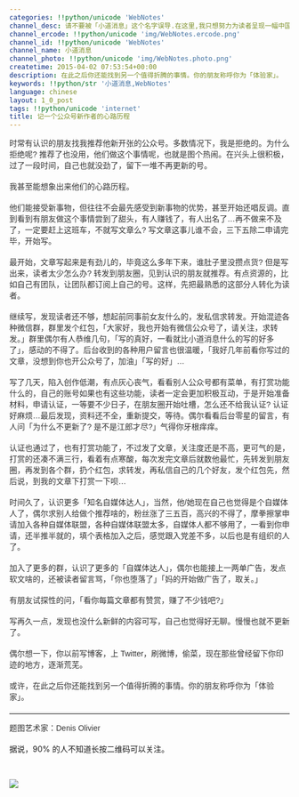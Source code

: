 ```yaml
---
categories: !!python/unicode 'WebNotes'
channel_desc: 请不要被「小道消息」这个名字误导.在这里,我只想努力为读者呈现一幅中国互联网的清明上河图.
channel_ercode: !!python/unicode 'img/WebNotes.ercode.png'
channel_id: !!python/unicode 'WebNotes'
channel_name: 小道消息
channel_photo: !!python/unicode 'img/WebNotes.photo.png'
createtime: 2015-04-02 07:53:54+00:00
description: 在此之后你还能找到另一个值得折腾的事情。你的朋友称呼你为「体验家」。
keywords: !!python/str '小道消息,WebNotes'
language: chinese
layout: 1_0_post
tags: !!python/unicode 'internet'
title: 记一个公众号新作者的心路历程
---
```

<div class="rich_media_content" id="js_content">
<p style="font-family: Avenir, sans-serif; border: 0px; margin-top: 12px; margin-bottom: 18px; padding: 0px; outline: 0px; color: rgb(51, 51, 51); white-space: normal;">
         时常有认识的朋友找我推荐他新开张的公众号。多数情况下，我是拒绝的。为什么拒绝呢? 推荐了也没用，他们做这个事情呢，也就是图个热闹。在兴头上很积极，过了一段时间，自己也就没劲了，留下一堆不再更新的号。
        </p>
<p style="font-family: Avenir, sans-serif; border: 0px; margin-top: 12px; margin-bottom: 18px; padding: 0px; outline: 0px; color: rgb(51, 51, 51); white-space: normal;">
         我甚至能想象出来他们的心路历程。
        </p>
<p style="font-family: Avenir, sans-serif; border: 0px; margin-top: 12px; margin-bottom: 18px; padding: 0px; outline: 0px; color: rgb(51, 51, 51); white-space: normal;">
         他们能接受新事物，但往往不会最先感受到新事物的优势，甚至开始还唱反调。直到看到有朋友做这个事情尝到了甜头，有人赚钱了，有人出名了…再不做来不及了，一定要赶上这班车，不就写文章么? 写文章这事儿谁不会，三下五除二申请完毕，开始写。
        </p>
<p style="font-family: Avenir, sans-serif; border: 0px; margin-top: 12px; margin-bottom: 18px; padding: 0px; outline: 0px; color: rgb(51, 51, 51); white-space: normal;">
         最开始，文章写起来是有劲儿的，毕竟这么多年下来，谁肚子里没攒点货? 但是写出来，读者太少怎么办? 转发到朋友圈，见到认识的朋友就推荐。有点资源的，比如自己有团队，让团队都订阅上自己的号。这样，先把最熟悉的这部分人转化为读者。
        </p>
<p style="font-family: Avenir, sans-serif; border: 0px; margin-top: 12px; margin-bottom: 18px; padding: 0px; outline: 0px; color: rgb(51, 51, 51); white-space: normal;">
         继续写，发现读者还不够，想起前同事前女友什么的，发私信求转发。开始混迹各种微信群，群里发个红包，「大家好，我也开始有微信公众号了，请关注，求转发。」群里偶尔有人恭维几句，「写的真好，一看就比小道消息什么的写的好多了」，感动的不得了。后台收到的各种用户留言也很温暖，「我好几年前看你写过的文章，没想到你也开公众号了，加油」「写的好」…
        </p>
<p style="font-family: Avenir, sans-serif; border: 0px; margin-top: 12px; margin-bottom: 18px; padding: 0px; outline: 0px; color: rgb(51, 51, 51); white-space: normal;">
         写了几天，陷入创作低潮，有点灰心丧气，看看别人公众号都有菜单，有打赏功能什么的，自己的账号如果也有这些功能，读者一定会更加积极互动，于是开始准备材料，申请认证，一等要不少日子，在朋友圈开始吐槽，怎么还不给我认证? 认证好麻烦…最后发现，资料还不全，重新提交，等待。偶尔看看后台零星的留言，有人问「为什么不更新了? 是不是江郎才尽?」气得你牙根痒痒。
        </p>
<p style="font-family: Avenir, sans-serif; border: 0px; margin-top: 12px; margin-bottom: 18px; padding: 0px; outline: 0px; color: rgb(51, 51, 51); white-space: normal;">
         认证也通过了，也有打赏功能了，不过发了文章，关注度还是不高，更可气的是，打赏的还凑不满三行，看着有点寒酸，每次发完文章后就数他最忙，先转发到朋友圈，再发到各个群，扔个红包，求转发，再私信自己的几个好友，发个红包先，然后说，到我的文章下打赏一下呗…
        </p>
<p style="font-family: Avenir, sans-serif; border: 0px; margin-top: 12px; margin-bottom: 18px; padding: 0px; outline: 0px; color: rgb(51, 51, 51); white-space: normal;">
         时间久了，认识更多「知名自媒体达人」，当然，他/她现在自己也觉得是个自媒体人了，偶尔求别人给做个推荐啥的，粉丝涨了三五百，高兴的不得了，摩拳擦掌申请加入各种自媒体联盟，各种自媒体联盟太多，自媒体人都不够用了，一看到你申请，还半推半就的，填个表格加入之后，感觉跟入党差不多，以后也是有组织的人了。
        </p>
<p style="font-family: Avenir, sans-serif; border: 0px; margin-top: 12px; margin-bottom: 18px; padding: 0px; outline: 0px; color: rgb(51, 51, 51); white-space: normal;">
         加入了更多的群，认识了更多的「自媒体达人」，偶尔也能接上一两单广告，发点软文啥的，还被读者留言骂，「你也堕落了」「妈的开始做广告了，取关。」
        </p>
<p style="font-family: Avenir, sans-serif; border: 0px; margin-top: 12px; margin-bottom: 18px; padding: 0px; outline: 0px; color: rgb(51, 51, 51); white-space: normal;">
         有朋友试探性的问，「看你每篇文章都有赞赏，赚了不少钱吧?」
        </p>
<p style="font-family: Avenir, sans-serif; border: 0px; margin-top: 12px; margin-bottom: 18px; padding: 0px; outline: 0px; color: rgb(51, 51, 51); white-space: normal;">
         写再久一点，发现也没什么新鲜的内容可写，自己也觉得好无聊。慢慢也就不更新了。
        </p>
<p style="font-family: Avenir, sans-serif; border: 0px; margin-top: 12px; margin-bottom: 18px; padding: 0px; outline: 0px; color: rgb(51, 51, 51); white-space: normal;">
         偶尔想一下，你以前写博客，上 Twitter，刷微博，偷菜，现在那些曾经留下你印迹的地方，逐渐荒芜。
        </p>
<p style="font-family: Avenir, sans-serif; border: 0px; margin-top: 12px; margin-bottom: 18px; padding: 0px; outline: 0px; color: rgb(51, 51, 51); white-space: normal;">
         或许，在此之后你还能找到另一个值得折腾的事情。你的朋友称呼你为「体验家」。
        </p>
<hr style="font-family: Avenir, sans-serif; border-right-width: 0px; border-bottom-width: 0px; border-left-width: 0px; border-top-style: solid; border-top-color: rgb(234, 234, 234); height: 1px; margin: 1em 0px; padding: 0px; color: rgb(51, 51, 51); white-space: normal;"/>
<p style="font-family: Avenir, sans-serif; border: 0px; margin-top: 12px; margin-bottom: 18px; padding: 0px; outline: 0px; color: rgb(51, 51, 51); white-space: normal;">
         题图艺术家：Denis Olivier
        </p>
<p>
         据说，90% 的人不知道长按二维码可以关注。
        </p>
<p>
<br/>
</p>
<p>
<img data-ratio="1" data-s="300,640" data-src="" data-type="jpeg" data-w="344" src="{{ '/img/ow5rEn8QGlH0gN5CRd0LzCJSib5pQNGPHe7FeRIzTRKmQVvtPZibwmUMJgBajI2ZoAmUZEDYzkaGPibLic3XCTFDkQ..png' | prepend: site.img | replace: '//','/' }}"/>
<br/>
</p>
</div>